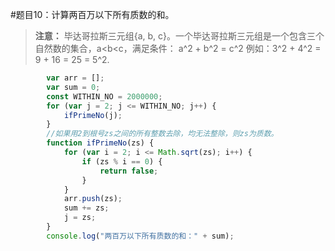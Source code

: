 #题目10：计算两百万以下所有质数的和。
>**注意：** 毕达哥拉斯三元组{a, b, c}。一个毕达哥拉斯三元组是一个包含三个自然数的集合，a<b<c，满足条件：
a^2 + b^2 = c^2 例如：3^2 + 4^2 = 9 + 16 = 25 = 5^2.
```javascript
        var arr = [];
        var sum = 0;
        const WITHIN_NO = 2000000;
        for (var j = 2; j <= WITHIN_NO; j++) {
            ifPrimeNo(j);
        }
        //如果用2到根号zs之间的所有整数去除，均无法整除，则zs为质数。
        function ifPrimeNo(zs) {
            for (var i = 2; i <= Math.sqrt(zs); i++) {
                if (zs % i == 0) {
                    return false;
                }
            }
            arr.push(zs);
            sum += zs;
            j = zs;
        }
        console.log("两百万以下所有质数的和：" + sum);
```
